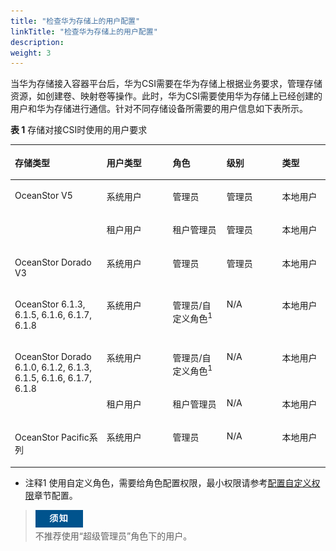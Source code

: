 ```yaml
---
title: "检查华为存储上的用户配置"
linkTitle: "检查华为存储上的用户配置"
description: 
weight: 3
---
```


当华为存储接入容器平台后，华为CSI需要在华为存储上根据业务要求，管理存储资源，如创建卷、映射卷等操作。此时，华为CSI需要使用华为存储上已经创建的用户和华为存储进行通信。针对不同存储设备所需要的用户信息如下表所示。

**表 1**  存储对接CSI时使用的用户要求

<a name="zh-cn_topic_0214996140_table14321516134313"></a>
<table><thead align="left"><tr id="zh-cn_topic_0214996140_row5326166437"><th class="cellrowborder" valign="top" width="29.13%" id="mcps1.2.6.1.1"><p id="zh-cn_topic_0214996140_p1832131654315"><a name="zh-cn_topic_0214996140_p1832131654315"></a><a name="zh-cn_topic_0214996140_p1832131654315"></a>存储类型</p>
</th>
<th class="cellrowborder" valign="top" width="20.97%" id="mcps1.2.6.1.2"><p id="zh-cn_topic_0214996140_p240885914315"><a name="zh-cn_topic_0214996140_p240885914315"></a><a name="zh-cn_topic_0214996140_p240885914315"></a>用户类型</p>
</th>
<th class="cellrowborder" valign="top" width="17.119999999999997%" id="mcps1.2.6.1.3"><p id="zh-cn_topic_0214996140_p15321716184318"><a name="zh-cn_topic_0214996140_p15321716184318"></a><a name="zh-cn_topic_0214996140_p15321716184318"></a>角色</p>
</th>
<th class="cellrowborder" valign="top" width="17.61%" id="mcps1.2.6.1.4"><p id="zh-cn_topic_0214996140_p432316124312"><a name="zh-cn_topic_0214996140_p432316124312"></a><a name="zh-cn_topic_0214996140_p432316124312"></a>级别</p>
</th>
<th class="cellrowborder" valign="top" width="15.17%" id="mcps1.2.6.1.5"><p id="zh-cn_topic_0214996140_p83251674311"><a name="zh-cn_topic_0214996140_p83251674311"></a><a name="zh-cn_topic_0214996140_p83251674311"></a>类型</p>
</th>
</tr>
</thead>
<tbody><tr id="zh-cn_topic_0214996140_row132121615432"><td class="cellrowborder" rowspan="2" valign="top" width="29.13%" headers="mcps1.2.6.1.1 "><p id="zh-cn_topic_0214996140_p1232416104313"><a name="zh-cn_topic_0214996140_p1232416104313"></a><a name="zh-cn_topic_0214996140_p1232416104313"></a>OceanStor V5</p>
</td>
<td class="cellrowborder" valign="top" width="20.97%" headers="mcps1.2.6.1.2 "><p id="zh-cn_topic_0214996140_p9115125319436"><a name="zh-cn_topic_0214996140_p9115125319436"></a><a name="zh-cn_topic_0214996140_p9115125319436"></a>系统用户</p>
</td>
<td class="cellrowborder" valign="top" width="17.119999999999997%" headers="mcps1.2.6.1.3 "><p id="zh-cn_topic_0214996140_p203211654314"><a name="zh-cn_topic_0214996140_p203211654314"></a><a name="zh-cn_topic_0214996140_p203211654314"></a>管理员</p>
</td>
<td class="cellrowborder" valign="top" width="17.61%" headers="mcps1.2.6.1.4 "><p id="zh-cn_topic_0214996140_p1732191664311"><a name="zh-cn_topic_0214996140_p1732191664311"></a><a name="zh-cn_topic_0214996140_p1732191664311"></a>管理员</p>
</td>
<td class="cellrowborder" valign="top" width="15.17%" headers="mcps1.2.6.1.5 "><p id="zh-cn_topic_0214996140_p1532116144311"><a name="zh-cn_topic_0214996140_p1532116144311"></a><a name="zh-cn_topic_0214996140_p1532116144311"></a>本地用户</p>
</td>
</tr>
<tr id="zh-cn_topic_0214996140_row217510214456"><td class="cellrowborder" valign="top" headers="mcps1.2.6.1.1 "><p id="zh-cn_topic_0214996140_p1517512154515"><a name="zh-cn_topic_0214996140_p1517512154515"></a><a name="zh-cn_topic_0214996140_p1517512154515"></a>租户用户</p>
</td>
<td class="cellrowborder" valign="top" headers="mcps1.2.6.1.2 "><p id="zh-cn_topic_0214996140_p161761824457"><a name="zh-cn_topic_0214996140_p161761824457"></a><a name="zh-cn_topic_0214996140_p161761824457"></a>租户管理员</p>
</td>
<td class="cellrowborder" valign="top" headers="mcps1.2.6.1.3 "><p id="zh-cn_topic_0214996140_p71768264519"><a name="zh-cn_topic_0214996140_p71768264519"></a><a name="zh-cn_topic_0214996140_p71768264519"></a>管理员</p>
</td>
<td class="cellrowborder" valign="top" headers="mcps1.2.6.1.4 "><p id="zh-cn_topic_0214996140_p111763294517"><a name="zh-cn_topic_0214996140_p111763294517"></a><a name="zh-cn_topic_0214996140_p111763294517"></a>本地用户</p>
</td>
</tr>
<tr id="zh-cn_topic_0214996140_row66361943164415"><td class="cellrowborder" valign="top" width="29.13%" headers="mcps1.2.6.1.1 "><p id="zh-cn_topic_0214996140_p66361843174416"><a name="zh-cn_topic_0214996140_p66361843174416"></a><a name="zh-cn_topic_0214996140_p66361843174416"></a>OceanStor Dorado V3</p>
</td>
<td class="cellrowborder" valign="top" width="20.97%" headers="mcps1.2.6.1.2 "><p id="zh-cn_topic_0214996140_p84081753144412"><a name="zh-cn_topic_0214996140_p84081753144412"></a><a name="zh-cn_topic_0214996140_p84081753144412"></a>系统用户</p>
</td>
<td class="cellrowborder" valign="top" width="17.119999999999997%" headers="mcps1.2.6.1.3 "><p id="zh-cn_topic_0214996140_p1293710272510"><a name="zh-cn_topic_0214996140_p1293710272510"></a><a name="zh-cn_topic_0214996140_p1293710272510"></a>管理员</p>
</td>
<td class="cellrowborder" valign="top" width="17.61%" headers="mcps1.2.6.1.4 "><p id="zh-cn_topic_0214996140_p18937927175118"><a name="zh-cn_topic_0214996140_p18937927175118"></a><a name="zh-cn_topic_0214996140_p18937927175118"></a>管理员</p>
</td>
<td class="cellrowborder" valign="top" width="15.17%" headers="mcps1.2.6.1.5 "><p id="zh-cn_topic_0214996140_p293715275511"><a name="zh-cn_topic_0214996140_p293715275511"></a><a name="zh-cn_topic_0214996140_p293715275511"></a>本地用户</p>
</td>
</tr>
<tr id="zh-cn_topic_0214996140_row163581026142419"><td class="cellrowborder" valign="top" width="29.13%" headers="mcps1.2.6.1.1 "><p id="zh-cn_topic_0214996140_p335942672413"><a name="zh-cn_topic_0214996140_p335942672413"></a><a name="zh-cn_topic_0214996140_p335942672413"></a>OceanStor 6.1.3, 6.1.5, 6.1.6, 6.1.7, 6.1.8</p>
</td>
<td class="cellrowborder" valign="top" width="20.97%" headers="mcps1.2.6.1.2 "><p id="zh-cn_topic_0214996140_p1129916445242"><a name="zh-cn_topic_0214996140_p1129916445242"></a><a name="zh-cn_topic_0214996140_p1129916445242"></a>系统用户</p>
</td>
<td class="cellrowborder" valign="top" width="17.119999999999997%" headers="mcps1.2.6.1.3 "><p id="zh-cn_topic_0214996140_p12299194414240"><a name="zh-cn_topic_0214996140_p12299194414240"></a><a name="zh-cn_topic_0214996140_p12299194414240"></a>管理员/自定义角色<sup id="sup19138264283"><a name="sup19138264283"></a><a name="sup19138264283"></a>1</sup></p>
</td>
<td class="cellrowborder" valign="top" width="17.61%" headers="mcps1.2.6.1.4 "><p id="zh-cn_topic_0214996140_p329910440244"><a name="zh-cn_topic_0214996140_p329910440244"></a><a name="zh-cn_topic_0214996140_p329910440244"></a>N/A</p>
</td>
<td class="cellrowborder" valign="top" width="15.17%" headers="mcps1.2.6.1.5 "><p id="zh-cn_topic_0214996140_p11299154442413"><a name="zh-cn_topic_0214996140_p11299154442413"></a><a name="zh-cn_topic_0214996140_p11299154442413"></a>本地用户</p>
</td>
</tr>
<tr id="zh-cn_topic_0214996140_row143210168434"><td class="cellrowborder" rowspan="2" valign="top" width="29.13%" headers="mcps1.2.6.1.1 "><p id="zh-cn_topic_0214996140_p23218164437"><a name="zh-cn_topic_0214996140_p23218164437"></a><a name="zh-cn_topic_0214996140_p23218164437"></a>OceanStor Dorado 6.1.0, 6.1.2, 6.1.3, 6.1.5, 6.1.6, 6.1.7, 6.1.8</p>
</td>
<td class="cellrowborder" valign="top" width="20.97%" headers="mcps1.2.6.1.2 "><p id="zh-cn_topic_0214996140_p13170324518"><a name="zh-cn_topic_0214996140_p13170324518"></a><a name="zh-cn_topic_0214996140_p13170324518"></a>系统用户</p>
</td>
<td class="cellrowborder" valign="top" width="17.119999999999997%" headers="mcps1.2.6.1.3 "><p id="zh-cn_topic_0214996140_p2045125319467"><a name="zh-cn_topic_0214996140_p2045125319467"></a><a name="zh-cn_topic_0214996140_p2045125319467"></a>管理员/自定义角色<sup id="sup221894516187"><a name="sup221894516187"></a><a name="sup221894516187"></a>1</sup></p>
</td>
<td class="cellrowborder" valign="top" width="17.61%" headers="mcps1.2.6.1.4 "><p id="zh-cn_topic_0214996140_p845125344614"><a name="zh-cn_topic_0214996140_p845125344614"></a><a name="zh-cn_topic_0214996140_p845125344614"></a>N/A</p>
</td>
<td class="cellrowborder" valign="top" width="15.17%" headers="mcps1.2.6.1.5 "><p id="zh-cn_topic_0214996140_p124515539466"><a name="zh-cn_topic_0214996140_p124515539466"></a><a name="zh-cn_topic_0214996140_p124515539466"></a>本地用户</p>
</td>
</tr>
<tr id="zh-cn_topic_0214996140_row9761201434620"><td class="cellrowborder" valign="top" headers="mcps1.2.6.1.1 "><p id="zh-cn_topic_0214996140_p117072165112"><a name="zh-cn_topic_0214996140_p117072165112"></a><a name="zh-cn_topic_0214996140_p117072165112"></a>租户用户</p>
</td>
<td class="cellrowborder" valign="top" headers="mcps1.2.6.1.2 "><p id="zh-cn_topic_0214996140_p14452053154610"><a name="zh-cn_topic_0214996140_p14452053154610"></a><a name="zh-cn_topic_0214996140_p14452053154610"></a>租户管理员</p>
</td>
<td class="cellrowborder" valign="top" headers="mcps1.2.6.1.3 "><p id="zh-cn_topic_0214996140_p15451053204616"><a name="zh-cn_topic_0214996140_p15451053204616"></a><a name="zh-cn_topic_0214996140_p15451053204616"></a>N/A</p>
</td>
<td class="cellrowborder" valign="top" headers="mcps1.2.6.1.4 "><p id="zh-cn_topic_0214996140_p1745125312460"><a name="zh-cn_topic_0214996140_p1745125312460"></a><a name="zh-cn_topic_0214996140_p1745125312460"></a>本地用户</p>
</td>
</tr>
<tr id="zh-cn_topic_0214996140_row85331119464"><td class="cellrowborder" valign="top" width="29.13%" headers="mcps1.2.6.1.1 "><p id="zh-cn_topic_0214996140_p10532011104612"><a name="zh-cn_topic_0214996140_p10532011104612"></a><a name="zh-cn_topic_0214996140_p10532011104612"></a>OceanStor Pacific系列</p>
</td>
<td class="cellrowborder" valign="top" width="20.97%" headers="mcps1.2.6.1.2 "><p id="zh-cn_topic_0214996140_p145391184612"><a name="zh-cn_topic_0214996140_p145391184612"></a><a name="zh-cn_topic_0214996140_p145391184612"></a>系统用户</p>
</td>
<td class="cellrowborder" valign="top" width="17.119999999999997%" headers="mcps1.2.6.1.3 "><p id="zh-cn_topic_0214996140_p1453151116467"><a name="zh-cn_topic_0214996140_p1453151116467"></a><a name="zh-cn_topic_0214996140_p1453151116467"></a><span>管理员</span></p>
</td>
<td class="cellrowborder" valign="top" width="17.61%" headers="mcps1.2.6.1.4 "><p id="zh-cn_topic_0214996140_p1753131112468"><a name="zh-cn_topic_0214996140_p1753131112468"></a><a name="zh-cn_topic_0214996140_p1753131112468"></a>N/A</p>
</td>
<td class="cellrowborder" valign="top" width="15.17%" headers="mcps1.2.6.1.5 "><p id="zh-cn_topic_0214996140_p4533113468"><a name="zh-cn_topic_0214996140_p4533113468"></a><a name="zh-cn_topic_0214996140_p4533113468"></a>本地用户</p>
</td>
</tr>
</tbody>
</table>

-   注释1 使用自定义角色，需要给角色配置权限，最小权限请参考[配置自定义权限](/docs/附录/配置自定义权限)章节配置。

>![](/public_sys-resources/zh/icon-notice.gif)  
>不推荐使用“超级管理员”角色下的用户。

